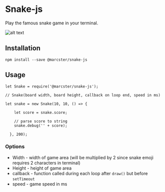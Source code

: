 # Snake-js

Play the famous snake game in your terminal.

![alt text](https://user-images.githubusercontent.com/14793583/49650234-d8a48b00-fa2b-11e8-98af-81afbea999a9.png)

## Installation
`npm install --save @marcster/snake-js`

## Usage

```
let Snake = require('@marcster/snake-js');

// Snake(board width, board height, callback on loop end, speed in ms)

let snake = new Snake(10, 10, () => {

    let score = snake.score;

    // parse score to string
    snake.debug('' + score);
    
  }, 200);

```

### Options
 * Width - width of game area (will be multiplied by 2 since snake emoji requires 2 characters in terminal)
 * Height - height of game area
 * callback - function called during each loop after `draw()` but before `setTimeout`
 * speed - game speed in ms
